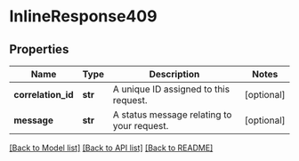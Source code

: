 # InlineResponse409

## Properties
Name | Type | Description | Notes
------------ | ------------- | ------------- | -------------
**correlation_id** | **str** | A unique ID assigned to this request. | [optional] 
**message** | **str** | A status message relating to your request. | [optional] 

[[Back to Model list]](../README.md#documentation-for-models) [[Back to API list]](../README.md#documentation-for-api-endpoints) [[Back to README]](../README.md)

